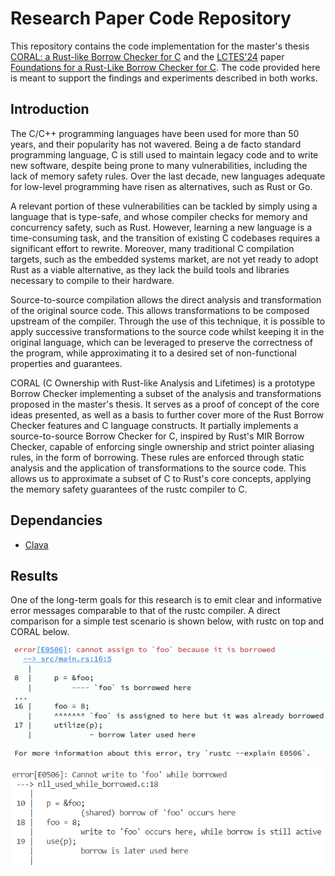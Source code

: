# Research Paper Code Repository

This repository contains the code implementation for the master's thesis [CORAL: a Rust-like Borrow Checker for C](https://hdl.handle.net/10216/153606) and the [LCTES'24](https://pldi24.sigplan.org/home/LCTES-2024) paper [Foundations for a Rust-Like Borrow Checker for C](https://dl.acm.org/doi/10.1145/3652032.3657579). The code provided here is meant to support the findings and experiments described in both works.

## Introduction

The C/C++ programming languages have been used for more than 50 years, and their popularity has not wavered. Being a de facto standard programming language, C is still used to maintain legacy code and to write new software, despite being prone to many vulnerabilities, including the lack of memory safety rules. Over the last decade, new languages adequate for low-level programming have risen as alternatives, such as Rust or Go.

A relevant portion of these vulnerabilities can be tackled by simply using a language that is type-safe, and whose compiler checks for memory and concurrency safety, such as Rust. However, learning a new language is a time-consuming task, and the transition of existing C codebases requires a significant effort to rewrite. Moreover, many traditional C compilation targets, such as the embedded systems market, are not yet ready to adopt Rust as a viable alternative, as they lack the build tools and libraries necessary to compile to their hardware.

Source-to-source compilation allows the direct analysis and transformation of the original source code. This allows transformations to be composed upstream of the compiler. Through the use of this technique, it is possible to apply successive transformations to the source code whilst keeping it in the original language, which can be leveraged to preserve the correctness of the program, while approximating it to a desired set of non-functional properties and guarantees.  

CORAL (C Ownership with Rust-like Analysis and Lifetimes) is a prototype Borrow Checker implementing a subset of the analysis and transformations proposed in the master's thesis. It serves as a proof of concept of the core ideas presented, as well as a basis to further cover more of the Rust Borrow Checker features and C language constructs. It partially implements a source-to-source Borrow Checker for C, inspired by Rust's MIR Borrow Checker, capable of enforcing single ownership and strict pointer aliasing rules, in the form of borrowing. These rules are enforced through static analysis and the application of transformations to the source code. This allows us to approximate a subset of C to Rust's core concepts, applying the memory safety guarantees of the rustc compiler to C.

## Dependancies

- [Clava](https://github.com/specs-feup/clava)


## Results

One of the long-term goals for this research is to emit clear and informative error messages comparable to that of the rustc compiler. A direct comparison for a simple test scenario is shown below, with rustc on top and CORAL below.

![Error emitted by the rustc compiler](docs/readme/rustc_error.png)

![Error emitted by CORAL](docs/readme/coral_error.png)



